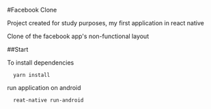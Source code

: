 #Facebook Clone

Project created for study purposes, my first application in react native

Clone of the facebook app's non-functional layout

##Start

To install dependencies

```shell
  yarn install

```

run application on android

```shell
  reat-native run-android
```

